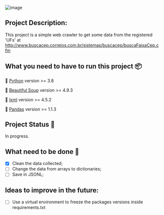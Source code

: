 ![image](https://user-images.githubusercontent.com/50220493/95218762-021ad300-07cb-11eb-81b0-b2ef19c31f19.png)

## Project Description: 

This project is a simple web crawler to get some data from the registered 'UFs' at http://www.buscacep.correios.com.br/sistemas/buscacep/buscaFaixaCep.cfm

## What you need to have to run this project :package:

:small_blue_diamond: [Python](https://www.python.org/downloads/) version >= 3.8

:small_blue_diamond: [Beautiful Soup](https://pypi.org/project/beautifulsoup4/) version >= 4.9.3

:small_blue_diamond: [lxml](https://pypi.org/project/lxml/) version >= 4.5.2

:small_blue_diamond: [Pandas](https://pypi.org/project/pandas/) version >= 1.1.3

## Project Status :construction: 

In progress.

## What need to be done :memo:
- [x] Clean the data collected;
- [ ] Change the data from arrays to dictionaries;
- [ ] Save in JSONL; 

## Ideas to improve in the future:
- [ ] Use a virtual environment to freeze the packages versions inside requirements.txt

